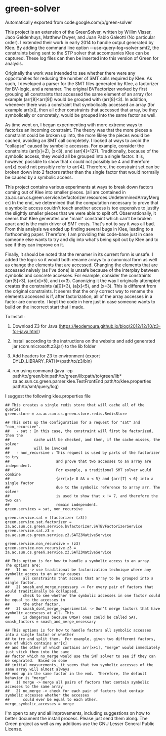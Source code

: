 # green-solver
Automatically exported from code.google.com/p/green-solver

This project is an extension of the GreenSolver, written by Willim Visser, Jaco Geldenhuys, Matthew Dwyer, and Juan Pablo Galeotti (No particular order).  I  extended their work in early 2014 to handle output generated by Klee.  By adding the command line option --use-query-log=solver:smt2, the constraints being sent to the STP solver that accompanies Klee can be captured.  These log files can then be inserted into this version of Green for analysis.

Originally the work was intended to see whether there were any opportunities for reducing the number of SMT calls required by Klee.  As such, I developed a parser for the SMT files generated by Klee, a factorizer for BV-logic, and a renamer.  The original BVFactorizer worked by first grouping all constraints that accessed the same element of an array (for example (arr[8]<arr[9]) would be grouped with (arr[8]<3).  In addition, whenever there was a constraint that symbolically accessed an array (for example arr[x]), then all other constraints that accessed that array, be they symbolically or concretely, would be grouped into the same factor as well.

As time went on, I began experimenting with more extreme ways to factorize an incoming constraint.  The theory was that the more pieces a constraint could be broken up into, the more likley the pieces would be cached, avoiding an SMT call completely.  I looked at ways to avoid the "collapse" caused by symbolic accesses.  For example, consider the constraints (arr[x]=2), (x<3), and (arr[4]<127).  Traditionally, because of the symbolic access, they would all be grouped into a single factor.  It is, however, possible to show that x could not possibly be 4 and therefore arr[x] could not possibly refer to arr[4].  Therefore, the constraint set can be broken down into 2 factors rather than the single factor that would normally be caused by a symbolic access.

This project contains various experiments at ways to break down factors coming out of Klee into smaller pieces.  (all are contained in za.ac.sun.cs.green.service.bvfactorizer.resources.UndeterminedArrayMerger) In the end, we determined that the computation necessary to prove that a symbolic access couldn't touch another access is too expensive to justify the slightly smaller pieces that we were able to split off.  Observationally, it seems that Klee generates one "main" constraint which can't be broken apart and is the main driver of SMT costs.  That's not to say it was all bad.  From this analysis we ended up finding several bugs in Klee, leading to a forthcoming paper.  Therefore, I am providing this code-base just in case someone else wants to try and dig into what's being spit out by Klee and to see if they can improve on it.

Finally, it should be noted that the renamer in its current form is unsafe.  I added the logic so it would both rename arrays to a canonical form as well as change the elements that are accessed.  Changing the elements that are accessed naively (as I've done) is unsafe because of the interplay between symbolic and concrete accesses.  For example, consider the constraints (arr[5]>3), (arr[x]<5), and (x=3).  Canonizing it the way I originally attempted creates the constraints (a[0]>3), (a[x]<5), and (x=3).  This is different from the original constraints.  It seems that the only correct way to rename the elements accessed is if, after factorization, all of the array accesses in a factor are concrete.  I kept the code in here just in case someone wants to build on the incorrect start that I made.

To Install:

1) Download Z3 for Java (https://leodemoura.github.io/blog/2012/12/10/z3-for-java.html)

2) Install according to the instructions on the website and add generated jar (com.microsoft.z3.jar) to the lib folder

3) Add headers for Z3 to environment (export DYLD_LIBRARY_PATH=/path/to/z3/bin)

4) run using command (java -cp path/to/green/bin:path/to/green/lib:path/to/green/lib* za.ac.sun.cs.green.parser.klee.TestFrontEnd path/to/klee.properties path/to/smt/query/log)

I suggest the following klee.properties file

```
## This creates a single redis store that will cache all of the queries
green.store = za.ac.sun.cs.green.store.redis.RedisStore

## This sets up the configuration for a request for "sat" and "non_recursive".  
##   - sat : In this case, the constraint will first be factorized, then the 
##           cache will be checked, and then, if the cache misses, the solver
##           will be invoked
##   - non_recursive : This request is used by parts of the factorizer to try
##                     and prove that two accesses to an array are independent.
##                     For example, a traditional SMT solver would combine
##                     {arr[x]> 8 && x < 5} and {arr[7] < 6} into a single factor
##                     due to the symbolic reference to array arr. The solver 
##                     is used to show that x != 7, and therefore the two can 
##                     remain independent.
green.services = sat, non_recursive

green.service.sat = (factorizer (z3))
green.service.sat.factorizer = za.ac.sun.cs.green.service.bvfactorizer.SATBVFactorizerService
green.service.sat.z3 = za.ac.sun.cs.green.service.z3.SATZ3NativeService

green.service.non_recursive = (z3)
green.service.non_recursive.z3 = za.ac.sun.cs.green.service.z3.SATZ3NativeService

## This option is for how to handle a symbolic access to an array.  The options are:
##   1) no -> use traditional bv factorization technique where any symbolic access to an array causes
##      all constraints that access that array to be grouped into a single factor.
##   2) smash_and_merge_necessary -> For every pair of factors that would traditionally be collapsed,
##      check to see whether the symbolic accesses in one factor could be equal to the accesses in
##      the other factor.
##   3) smash_dont_merge_experimental -> Don't merge factors that have symbolic acceseses at all. This
##      is dangerous because UNSAT ones could be called SAT.
smash_factors = smash_and_merge_necessary

## This options is for how to handle factors all symbolic accesses into a single factor or whether
## to try and split them.  For example, given two different factors, one of which contains arr[x]
## and the other of which contains arr[x+1], "merge" would immediately just stick them into the same
## factor which no_merge would use the SMT solver to see if they can be separated.  Based on some
## initial measurements, it seems that two symbolic accesses of the same array will almost always
## end up in the same factor in the end.  Therefore, the default behavior is "merge"
##   1) merge -> merge all pairs of factors that contain symbolic accesses to the same array
##   2) no_merge -> check for each pair of factors that contain symbolic accesses whether the accesses
##      could ever be equal to each other.
merge_symbolic_accesses = merge
```

I'm open to any and all improvements, including suggestions on how to better document the install process.  Please just send them along.  The Green project as well as my additions use the GNU Lesser General Public License.

